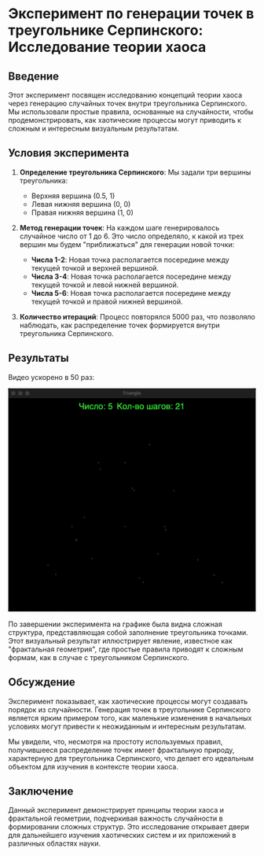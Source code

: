 # Эксперимент по генерации точек в треугольнике Серпинского: Исследование теории хаоса

## Введение

Этот эксперимент посвящен исследованию концепций теории хаоса через генерацию случайных точек внутри треугольника Серпинского. Мы использовали простые правила, основанные на случайности, чтобы продемонстрировать, как хаотические процессы могут приводить к сложным и интересным визуальным результатам.

## Условия эксперимента

1. **Определение треугольника Серпинского**: Мы задали три вершины треугольника:
   - Верхняя вершина (0.5, 1)
   - Левая нижняя вершина (0, 0)
   - Правая нижняя вершина (1, 0)

2. **Метод генерации точек**: На каждом шаге генерировалось случайное число от 1 до 6. Это число определяло, к какой из трех вершин мы будем "приближаться" для генерации новой точки:
   - **Числа 1-2**: Новая точка располагается посередине между текущей точкой и верхней вершиной.
   - **Числа 3-4**: Новая точка располагается посередине между текущей точкой и левой нижней вершиной.
   - **Числа 5-6**: Новая точка располагается посередине между текущей точкой и правой нижней вершиной.

3. **Количество итераций**: Процесс повторялся 5000 раз, что позволяло наблюдать, как распределение точек формируется внутри треугольника Серпинского.

## Результаты

Видео ускорено в 50 раз:

![Визуализация](assets/1104.gif)

По завершении эксперимента на графике была видна сложная структура, представляющая собой заполнение треугольника точками. Этот визуальный результат иллюстрирует явление, известное как "фрактальная геометрия", где простые правила приводят к сложным формам, как в случае с треугольником Серпинского.

## Обсуждение

Эксперимент показывает, как хаотические процессы могут создавать порядок из случайности. Генерация точек в треугольнике Серпинского является ярким примером того, как маленькие изменения в начальных условиях могут привести к неожиданным и интересным результатам. 

Мы увидели, что, несмотря на простоту используемых правил, получившееся распределение точек имеет фрактальную природу, характерную для треугольника Серпинского, что делает его идеальным объектом для изучения в контексте теории хаоса.

## Заключение

Данный эксперимент демонстрирует принципы теории хаоса и фрактальной геометрии, подчеркивая важность случайности в формировании сложных структур. Это исследование открывает двери для дальнейшего изучения хаотических систем и их приложений в различных областях науки.
